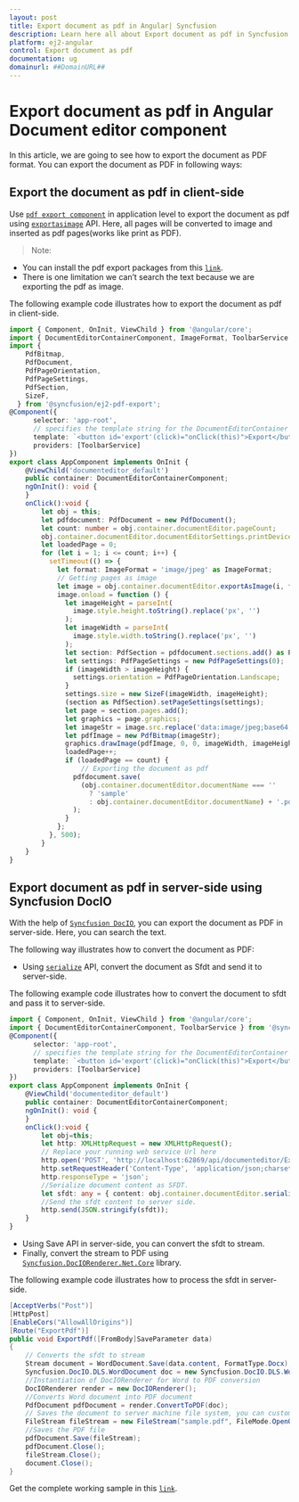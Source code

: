 ```yaml
---
layout: post
title: Export document as pdf in Angular| Syncfusion
description: Learn here all about Export document as pdf in Syncfusion Angular Document editor component of Syncfusion Essential JS 2 and more.
platform: ej2-angular
control: Export document as pdf 
documentation: ug
domainurl: ##DomainURL##
---
```


# Export document as pdf in Angular Document editor component

In this article, we are going to see how to export the document as PDF format. You can export the document as PDF in following ways:

## Export the document as pdf in client-side

Use [`pdf export component`](https://www.npmjs.com/package/@syncfusion/ej2-pdf-export) in application level to export the document as pdf using [`exportasimage`](https://ej2.syncfusion.com/angular/documentation/api/document-editor/#exportasimage) API. Here, all pages will be converted to image and inserted as pdf pages(works like print as PDF).

>Note: 
* You can install the pdf export packages from this [`link`](https://www.npmjs.com/package/@syncfusion/ej2-pdf-export).
* There is one limitation we can’t search the text because we are exporting the pdf as image. 

The following example code illustrates how to export the document as pdf in client-side.

```typescript
import { Component, OnInit, ViewChild } from '@angular/core';
import { DocumentEditorContainerComponent, ImageFormat, ToolbarService } from '@syncfusion/ej2-angular-documenteditor';
import {
    PdfBitmap,
    PdfDocument,
    PdfPageOrientation,
    PdfPageSettings,
    PdfSection,
    SizeF,
  } from '@syncfusion/ej2-pdf-export';
@Component({
      selector: 'app-root',
      // specifies the template string for the DocumentEditorContainer component
      template: `<button id='export'(click)="onClick(this)">Export</button><ejs-documenteditorcontainer #documenteditor_default serviceUrl="https://ej2services.syncfusion.com/production/web-services/api/documenteditor/" height="600px" style="display:block" [enableToolbar]=true> </ejs-documenteditorcontainer>`,
      providers: [ToolbarService]
})
export class AppComponent implements OnInit {
    @ViewChild('documenteditor_default')
    public container: DocumentEditorContainerComponent;
    ngOnInit(): void {
    }
    onClick():void {
        let obj = this;
        let pdfdocument: PdfDocument = new PdfDocument();
        let count: number = obj.container.documentEditor.pageCount;
        obj.container.documentEditor.documentEditorSettings.printDevicePixelRatio = 2;
        let loadedPage = 0;
        for (let i = 1; i <= count; i++) {
          setTimeout(() => {
            let format: ImageFormat = 'image/jpeg' as ImageFormat;
            // Getting pages as image
            let image = obj.container.documentEditor.exportAsImage(i, format);
            image.onload = function () {
              let imageHeight = parseInt(
                image.style.height.toString().replace('px', '')
              );
              let imageWidth = parseInt(
                image.style.width.toString().replace('px', '')
              );
              let section: PdfSection = pdfdocument.sections.add() as PdfSection;
              let settings: PdfPageSettings = new PdfPageSettings(0);
              if (imageWidth > imageHeight) {
                settings.orientation = PdfPageOrientation.Landscape;
              }
              settings.size = new SizeF(imageWidth, imageHeight);
              (section as PdfSection).setPageSettings(settings);
              let page = section.pages.add();
              let graphics = page.graphics;
              let imageStr = image.src.replace('data:image/jpeg;base64,', '');
              let pdfImage = new PdfBitmap(imageStr);
              graphics.drawImage(pdfImage, 0, 0, imageWidth, imageHeight);
              loadedPage++;
              if (loadedPage == count) {
                  // Exporting the document as pdf
                pdfdocument.save(
                  (obj.container.documentEditor.documentName === ''
                    ? 'sample'
                    : obj.container.documentEditor.documentName) + '.pdf'
                );
              }
            };
          }, 500);
        }
    }
}
```

## Export document as pdf in server-side using Syncfusion DocIO

With the help of [`Syncfusion DocIO`](https://help.syncfusion.com/file-formats/docio/word-to-pdf), you can export the document as PDF in server-side. Here, you can search the text.

The following way illustrates how to convert the document as PDF:

* Using [`serialize`](https://ej2.syncfusion.com/angular/documentation/api/document-editor/#serialize) API, convert the document as Sfdt and send it to server-side.

The following example code illustrates how to convert the document to sfdt and pass it to server-side.

```typescript
import { Component, OnInit, ViewChild } from '@angular/core';
import { DocumentEditorContainerComponent, ToolbarService } from '@syncfusion/ej2-angular-documenteditor';
@Component({
      selector: 'app-root',
      // specifies the template string for the DocumentEditorContainer component
      template: `<button id='export'(click)="onClick(this)">Export</button><ejs-documenteditorcontainer #documenteditor_default serviceUrl="https://ej2services.syncfusion.com/production/web-services/api/documenteditor/" height="600px" style="display:block" [enableToolbar]=true> </ejs-documenteditorcontainer>`,
      providers: [ToolbarService]
})
export class AppComponent implements OnInit {
    @ViewChild('documenteditor_default')
    public container: DocumentEditorContainerComponent;
    ngOnInit(): void {
    }
    onClick():void {
        let obj=this;
        let http: XMLHttpRequest = new XMLHttpRequest();
        // Replace your running web service Url here
        http.open('POST', 'http://localhost:62869/api/documenteditor/ExportPdf');
        http.setRequestHeader('Content-Type', 'application/json;charset=UTF-8');
        http.responseType = 'json';
        //Serialize document content as SFDT.
        let sfdt: any = { content: obj.container.documentEditor.serialize() };
        //Send the sfdt content to server side.
        http.send(JSON.stringify(sfdt));
    }
}
```

* Using Save API in server-side, you can convert the sfdt to stream.
* Finally, convert the stream to PDF using [`Syncfusion.DocIORenderer.Net.Core`](https://www.nuget.org/packages/Syncfusion.DocIORenderer.Net.Core) library.

The following example code illustrates how to process the sfdt in server-side.

```c#
[AcceptVerbs("Post")]
[HttpPost]
[EnableCors("AllowAllOrigins")]
[Route("ExportPdf")]
public void ExportPdf([FromBody]SaveParameter data)
{
    // Converts the sfdt to stream
    Stream document = WordDocument.Save(data.content, FormatType.Docx);
    Syncfusion.DocIO.DLS.WordDocument doc = new Syncfusion.DocIO.DLS.WordDocument(document, Syncfusion.DocIO.FormatType.Docx);
    //Instantiation of DocIORenderer for Word to PDF conversion
    DocIORenderer render = new DocIORenderer();
    //Converts Word document into PDF document
    PdfDocument pdfDocument = render.ConvertToPDF(doc);
    // Saves the document to server machine file system, you can customize here to save into databases or file servers based on requirement.
    FileStream fileStream = new FileStream("sample.pdf", FileMode.OpenOrCreate, FileAccess.ReadWrite);
    //Saves the PDF file
    pdfDocument.Save(fileStream);
    pdfDocument.Close();
    fileStream.Close();
    document.Close();
}
```

Get the complete working sample in this [`link`](https://github.com/SyncfusionExamples/Export-document-as-PDF-in-Document-Editor/).